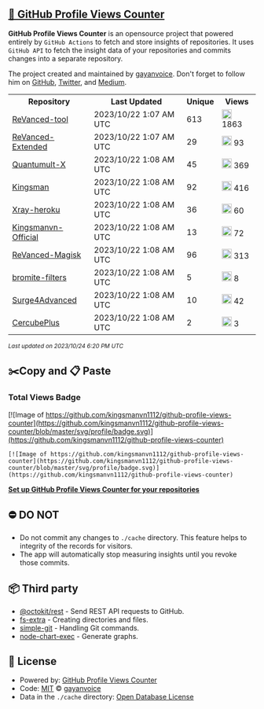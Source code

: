 ## [🚀 GitHub Profile Views Counter](https://github.com/gayanvoice/github-profile-views-counter)
**GitHub Profile Views Counter** is an opensource project that powered entirely by  `GitHub Actions` to fetch and store insights of repositories.
It uses `GitHub API` to fetch the insight data of your repositories and commits changes into a separate repository.

The project created and maintained by [gayanvoice](https://github.com/gayanvoice). Don't forget to follow him on [GitHub](https://github.com/gayanvoice), [Twitter](https://twitter.com/gayanvoice), and [Medium](https://gayanvoice.medium.com/).

<table>
	<tr>
		<th>
			Repository
		</th>
		<th>
			Last Updated
		</th>
		<th>
			Unique
		</th>
		<th>
			Views
		</th>
	</tr>
	<tr>
		<td>
			<a href="https://github.com/kingsmanvn1112/github-profile-views-counter/tree/master/readme/539448332/year.md">
				ReVanced-tool
			</a>
		</td>
		<td>
			2023/10/22 1:07 AM UTC
		</td>
		<td>
			613
		</td>
		<td>
			<img alt="Response time graph" src="https://github.com/kingsmanvn1112/github-profile-views-counter/raw/master/graph/539448332/small/year.png" height="20"> 1863
		</td>
	</tr>
	<tr>
		<td>
			<a href="https://github.com/kingsmanvn1112/github-profile-views-counter/tree/master/readme/566457629/year.md">
				ReVanced-Extended
			</a>
		</td>
		<td>
			2023/10/22 1:07 AM UTC
		</td>
		<td>
			29
		</td>
		<td>
			<img alt="Response time graph" src="https://github.com/kingsmanvn1112/github-profile-views-counter/raw/master/graph/566457629/small/year.png" height="20"> 93
		</td>
	</tr>
	<tr>
		<td>
			<a href="https://github.com/kingsmanvn1112/github-profile-views-counter/tree/master/readme/476203045/year.md">
				Quantumult-X
			</a>
		</td>
		<td>
			2023/10/22 1:08 AM UTC
		</td>
		<td>
			45
		</td>
		<td>
			<img alt="Response time graph" src="https://github.com/kingsmanvn1112/github-profile-views-counter/raw/master/graph/476203045/small/year.png" height="20"> 369
		</td>
	</tr>
	<tr>
		<td>
			<a href="https://github.com/kingsmanvn1112/github-profile-views-counter/tree/master/readme/440376790/year.md">
				Kingsman
			</a>
		</td>
		<td>
			2023/10/22 1:08 AM UTC
		</td>
		<td>
			92
		</td>
		<td>
			<img alt="Response time graph" src="https://github.com/kingsmanvn1112/github-profile-views-counter/raw/master/graph/440376790/small/year.png" height="20"> 416
		</td>
	</tr>
	<tr>
		<td>
			<a href="https://github.com/kingsmanvn1112/github-profile-views-counter/tree/master/readme/468209432/year.md">
				Xray-heroku
			</a>
		</td>
		<td>
			2023/10/22 1:08 AM UTC
		</td>
		<td>
			36
		</td>
		<td>
			<img alt="Response time graph" src="https://github.com/kingsmanvn1112/github-profile-views-counter/raw/master/graph/468209432/small/year.png" height="20"> 60
		</td>
	</tr>
	<tr>
		<td>
			<a href="https://github.com/kingsmanvn1112/github-profile-views-counter/tree/master/readme/544800883/year.md">
				Kingsmanvn-Official
			</a>
		</td>
		<td>
			2023/10/22 1:08 AM UTC
		</td>
		<td>
			13
		</td>
		<td>
			<img alt="Response time graph" src="https://github.com/kingsmanvn1112/github-profile-views-counter/raw/master/graph/544800883/small/year.png" height="20"> 72
		</td>
	</tr>
	<tr>
		<td>
			<a href="https://github.com/kingsmanvn1112/github-profile-views-counter/tree/master/readme/588782327/year.md">
				ReVanced-Magisk
			</a>
		</td>
		<td>
			2023/10/22 1:08 AM UTC
		</td>
		<td>
			96
		</td>
		<td>
			<img alt="Response time graph" src="https://github.com/kingsmanvn1112/github-profile-views-counter/raw/master/graph/588782327/small/year.png" height="20"> 313
		</td>
	</tr>
	<tr>
		<td>
			<a href="https://github.com/kingsmanvn1112/github-profile-views-counter/tree/master/readme/591634128/year.md">
				bromite-filters
			</a>
		</td>
		<td>
			2023/10/22 1:08 AM UTC
		</td>
		<td>
			5
		</td>
		<td>
			<img alt="Response time graph" src="https://github.com/kingsmanvn1112/github-profile-views-counter/raw/master/graph/591634128/small/year.png" height="20"> 8
		</td>
	</tr>
	<tr>
		<td>
			<a href="https://github.com/kingsmanvn1112/github-profile-views-counter/tree/master/readme/582441774/year.md">
				Surge4Advanced
			</a>
		</td>
		<td>
			2023/10/22 1:08 AM UTC
		</td>
		<td>
			10
		</td>
		<td>
			<img alt="Response time graph" src="https://github.com/kingsmanvn1112/github-profile-views-counter/raw/master/graph/582441774/small/year.png" height="20"> 42
		</td>
	</tr>
	<tr>
		<td>
			<a href="https://github.com/kingsmanvn1112/github-profile-views-counter/tree/master/readme/499981930/year.md">
				CercubePlus
			</a>
		</td>
		<td>
			2023/10/22 1:08 AM UTC
		</td>
		<td>
			2
		</td>
		<td>
			<img alt="Response time graph" src="https://github.com/kingsmanvn1112/github-profile-views-counter/raw/master/graph/499981930/small/year.png" height="20"> 3
		</td>
	</tr>
</table>

<small><i>Last updated on 2023/10/24 6:20 PM UTC</i></small>

## ✂️Copy and 📋 Paste
### Total Views Badge
[![Image of https://github.com/kingsmanvn1112/github-profile-views-counter](https://github.com/kingsmanvn1112/github-profile-views-counter/blob/master/svg/profile/badge.svg)](https://github.com/kingsmanvn1112/github-profile-views-counter)

```readme
[![Image of https://github.com/kingsmanvn1112/github-profile-views-counter](https://github.com/kingsmanvn1112/github-profile-views-counter/blob/master/svg/profile/badge.svg)](https://github.com/kingsmanvn1112/github-profile-views-counter)
```
[**Set up GitHub Profile Views Counter for your repositories**](https://github.com/gayanvoice/github-profile-views-counter)
## ⛔ DO NOT
- Do not commit any changes to `./cache` directory. This feature helps to integrity of the records for visitors.
- The app will automatically stop measuring insights until you revoke those commits.
## 📦 Third party

- [@octokit/rest](https://www.npmjs.com/package/@octokit/rest) - Send REST API requests to GitHub.
- [fs-extra](https://www.npmjs.com/package/fs-extra) - Creating directories and files.
- [simple-git](https://www.npmjs.com/package/simple-git) - Handling Git commands.
- [node-chart-exec](https://www.npmjs.com/package/node-chart-exec) - Generate graphs.
## 📄 License
- Powered by: [GitHub Profile Views Counter](https://github.com/gayanvoice/github-profile-views-counter)
- Code: [MIT](./LICENSE) © [gayanvoice](https://github.com/gayanvoice)
- Data in the `./cache` directory: [Open Database License](https://opendatacommons.org/licenses/odbl/1-0/)